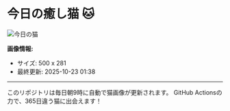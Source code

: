 # 今日の癒し猫 🐱

![今日の猫](https://cdn2.thecatapi.com/images/crh.gif)

**画像情報:**
- サイズ: 500 x 281
- 最終更新: 2025-10-23 01:38

---

このリポジトリは毎日朝9時に自動で猫画像が更新されます。
GitHub Actionsの力で、365日違う猫に出会えます！
